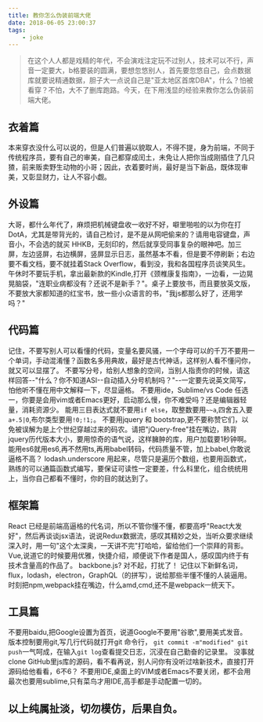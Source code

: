 ```yaml
---
title: 教你怎么伪装前端大佬
date: 2018-06-05 23:00:37
tags:
    - joke
---
```


> 在这个人人都是戏精的年代，不会演戏注定玩不过别人，技术可以不行，声音一定要大，b格要装的圆满，要想忽悠别人，首先要忽悠自己，会点数据库就要说精通数据，胆子大一点说自己是"亚太地区首席DBA"，什么？怕被看穿？不怕，大不了删库跑路。今天，在下用浅显的经验来教你怎么伪装前端大佬。

## 衣着篇
 本来穿衣没什么可以说的，但是人们普遍以貌取人，不得不提，身为前端，不同于传统程序员，要有自己的审美，自己都穿成闰土，未免让人把你当成刚插住了几只猹，前来贩卖野生动物的小哥；因此，衣着要时尚，最好是当下新品，既体现审美，又彰显财力，让人不容小觑。

## 外设篇
  大哥，都什么年代了，麻烦把机械键盘收一收好不好，噼里啪啦的以为你在打DotA，尤其是带背光的，请自己检讨，是不是从网吧偷来的？请用电容键盘，声音小，不会选的就买 HHKB，无刻印的，然后就享受同事复杂的眼神吧。加三屏，左边竖屏，右边横屏，竖屏显示日志，虽然基本不看，但是要不停刷新；右边要不看文档，要不就挂着Stack Overflow，看到没，我和各国程序员谈笑风生。午休时不要玩手机，拿出最新款的Kindle,打开《颈椎康复指南》，一边看，一边晃晃脑袋，"连职业病都没有？还说不是新手？"。桌子上要放书，而且要放英文版，不要放大家都知道的红宝书，放一些小众语言的书，"我js都那么好了，还用学吗？"

## 代码篇
 记住，不要写别人可以看懂的代码，变量名要风骚，一个字母可以的千万不要用一个单词，手动混淆懂？函数名多用典故，最好是古代神话，这样别人看不懂问你，就又可以显摆了。
 不要写分号，给别人想象的空间，当别人指责你的时候，请这样回答--"什么？你不知道ASI--自动插入分号机制吗？"--一定要先说英文简写，怕他听不懂在用中文解释一下，尽显逼格。
 不要用ide，Sublime/vs Code 任选一，你要是会用vim或者Emacs更好，启动那么慢，你不难受吗？还是编辑器轻量，消耗资源少。
 能用三目表达式就不要用`if else`，取整数要用`~~a`,四舍五入要`a+.5|0`,布尔类型要用`!0;!1;`。
 不要用jquery 和 bootstrap,更不要称赞它们，以免被误解为是上个世纪穿越过来的码农。请把"jQuery-free"挂在嘴边，熟背jquery历代版本大小，要用惊奇的语气说，这样臃肿的库，用户加载要1秒钟啊。
 能用es6就用es6,再不然用ts,再用babel转码，代码质量不管，加上babel,你敢说逼格不高？
 lodash.underscore 用起来，尽管只是遍历个数组，也要用函数式，熟练的可以通篇函数式编写，要保证可读性一定要差，什么科里化，组合统统用上，当你自己都看不懂时，你的目的就达到了。

## 框架篇
 React 已经是前端高逼格的代名词，所以不管你懂不懂，都要高呼"React大发好"，然后再谈谈jsx语法，说说Redux数据流，感叹其精妙之处，当听众要求继续深入时，用一句"这个太深奥，一天讲不完"打哈哈，留给他们一个崇拜的背影。
 Vue,说道它的时候要用优雅，快捷介绍，顺便说下作者是国人，感叹国内终于有技术含量高的作品了。
 backbone.js? 对不起，打扰了！
 记住以下新鲜名词，flux，lodash，electron，GraphQL（的拼写），说给那些半懂不懂的人装逼用。
 时刻把npm,webpack挂在嘴边，什么amd,cmd,还不是webpack一统天下。

 ## 工具篇
 不要用baidu,把Google设置为首页，说道Google不要用"谷歌",要用美式发音。
 版本控制要用git,写几行代码就打开git 命令行， `git commit -m"modified" git push`一气呵成，在输入`git log`查看提交日志，沉浸在自己勤奋的记录里。
 没事就clone GitHub里js库的源码，看不看再说，别人问你有没听过啥新技术，直接打开源码给他看看，6不6？
 不要用IDE,桌面上的VIM或者Emacs不要关闭，都不会用最次也要用sublime,只有菜鸟才用IDE,高手都是手动配置一切的。


 ## 以上纯属扯淡，切勿模仿，后果自负。




